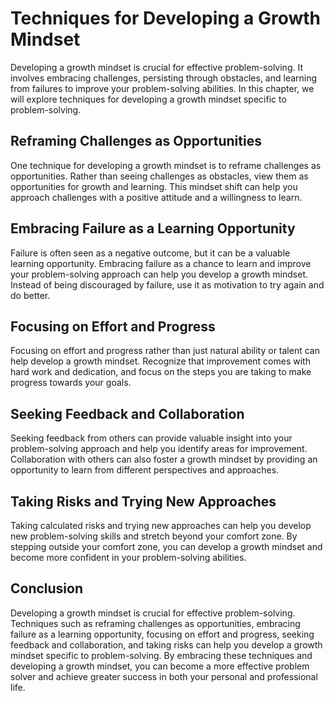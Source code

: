 Techniques for Developing a Growth Mindset
======================================================================================================

Developing a growth mindset is crucial for effective problem-solving. It involves embracing challenges, persisting through obstacles, and learning from failures to improve your problem-solving abilities. In this chapter, we will explore techniques for developing a growth mindset specific to problem-solving.

Reframing Challenges as Opportunities
-------------------------------------

One technique for developing a growth mindset is to reframe challenges as opportunities. Rather than seeing challenges as obstacles, view them as opportunities for growth and learning. This mindset shift can help you approach challenges with a positive attitude and a willingness to learn.

Embracing Failure as a Learning Opportunity
-------------------------------------------

Failure is often seen as a negative outcome, but it can be a valuable learning opportunity. Embracing failure as a chance to learn and improve your problem-solving approach can help you develop a growth mindset. Instead of being discouraged by failure, use it as motivation to try again and do better.

Focusing on Effort and Progress
-------------------------------

Focusing on effort and progress rather than just natural ability or talent can help develop a growth mindset. Recognize that improvement comes with hard work and dedication, and focus on the steps you are taking to make progress towards your goals.

Seeking Feedback and Collaboration
----------------------------------

Seeking feedback from others can provide valuable insight into your problem-solving approach and help you identify areas for improvement. Collaboration with others can also foster a growth mindset by providing an opportunity to learn from different perspectives and approaches.

Taking Risks and Trying New Approaches
--------------------------------------

Taking calculated risks and trying new approaches can help you develop new problem-solving skills and stretch beyond your comfort zone. By stepping outside your comfort zone, you can develop a growth mindset and become more confident in your problem-solving abilities.

Conclusion
----------

Developing a growth mindset is crucial for effective problem-solving. Techniques such as reframing challenges as opportunities, embracing failure as a learning opportunity, focusing on effort and progress, seeking feedback and collaboration, and taking risks can help you develop a growth mindset specific to problem-solving. By embracing these techniques and developing a growth mindset, you can become a more effective problem solver and achieve greater success in both your personal and professional life.


